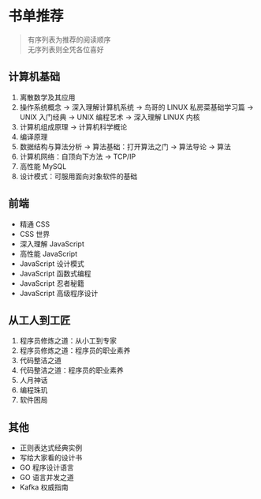 # 书单推荐

> 有序列表为推荐的阅读顺序  
> 无序列表则全凭各位喜好

## 计算机基础

1. 离散数学及其应用
2. 操作系统概念 -> 深入理解计算机系统 -> 鸟哥的 LINUX 私房菜基础学习篇 -> UNIX 入门经典 -> UNIX 编程艺术 -> 深入理解 LINUX 内核
3. 计算机组成原理 -> 计算机科学概论
4. 编译原理
5. 数据结构与算法分析 -> 算法基础：打开算法之门 -> 算法导论 -> 算法
6. 计算机网络：自顶向下方法 -> TCP/IP
7. 高性能 MySQL
8. 设计模式：可服用面向对象软件的基础

## 前端

- 精通 CSS
- CSS 世界
- 深入理解 JavaScript
- 高性能 JavaScript
- JavaScript 设计模式
- JavaScript 函数式编程
- JavaScript 忍者秘籍
- JavaScript 高级程序设计

## 从工人到工匠

1. 程序员修炼之道：从小工到专家
2. 程序员修炼之道：程序员的职业素养
3. 代码整洁之道
4. 代码整洁之道：程序员的职业素养
5. 人月神话
6. 编程珠玑
7. 软件困局

## 其他

- 正则表达式经典实例
- 写给大家看的设计书
- GO 程序设计语言
- GO 语言并发之道
- Kafka 权威指南
